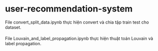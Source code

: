 # user-recommendation-system

File convert_split_data.ipynb thực hiện convert và chia tập train test cho dataset.
####
File Louvain_and_label_propagation.ipynb thực hiện thuật toán Louvain và label propagation.
